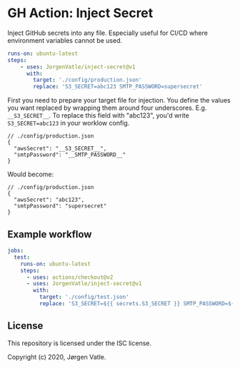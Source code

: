 # GH Action: Inject Secret

Inject GitHub secrets into any file. Especially useful for CI/CD where environment variables cannot be used.

```yaml
runs-on: ubuntu-latest
steps:
    - uses: JorgenVatle/inject-secret@v1
      with:
        target: './config/production.json'
        replace: 'S3_SECRET=abc123 SMTP_PASSWORD=supersecret'
```

First you need to prepare your target file for injection. You define the values you want replaced by wrapping them
around four underscores. E.g. `__S3_SECRET__`. To replace this field with "abc123", you'd write `S3_SECRET=abc123` in
your worklow config. 

```json5
// ./config/production.json
{
  "awsSecret": "__S3_SECRET__",
  "smtpPassword": "__SMTP_PASSWORD__"
}
```
Would become:
```json5
// ./config/production.json
{
  "awsSecret": "abc123",
  "smtpPassword": "supersecret"
}
```

## Example workflow
```yaml
jobs:
  test:
    runs-on: ubuntu-latest
    steps:
      - uses: actions/checkout@v2
      - uses: JorgenVatle/inject-secret@v1
        with:
          target: './config/test.json'
          replace: 'S3_SECRET=${{ secrets.S3_SECRET }} SMTP_PASSWORD=${{ secrets.SMTP_PASSWORD }}'
```

## License
This repository is licensed under the ISC license.

Copyright (c) 2020, Jørgen Vatle.